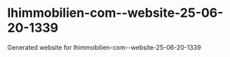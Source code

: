 # lhimmobilien-com--website-25-06-20-1339
Generated website for lhimmobilien-com--website-25-06-20-1339
